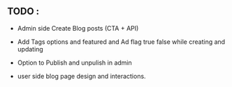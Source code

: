 ## TODO :

- Admin side Create Blog posts (CTA + API)
- Add Tags options and featured and Ad flag true false while creating and updating
- Option to Publish and unpulish in admin

- user side blog page design and interactions.

